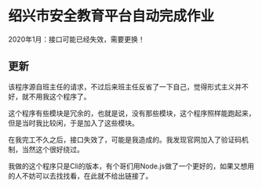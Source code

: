 # 绍兴市安全教育平台自动完成作业
2020年1月：接口可能已经失效，需要更换！

## 更新
该程序源自班主任的请求，不过后来班主任反省了一下自己，觉得形式主义并不好，就不用我这个程序了。  

这个程序有些模块是冗余的，也就是说，没有那些模块，这个程序照样能跑起来，但是当时我比较闲，于是加入了这些模块。  

在我完工不久之后，接口失效了，可能是我造成的。我发现官网加入了验证码机制，当然这个很好绕过。  

我做的这个程序只是Cli的版本，有个哥们用Node.js做了一个更好的，如果又想用的人不妨可以去找找看，在此就不给出链接了。
